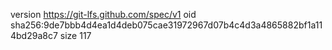 version https://git-lfs.github.com/spec/v1
oid sha256:9de7bbb4d4ea1d4deb075cae31972967d07b4c4d3a4865882bf1a114bd29a8c7
size 117
